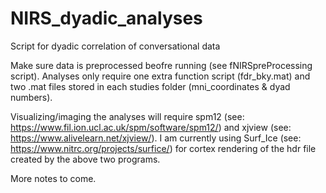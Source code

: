 # NIRS_dyadic_analyses
Script for dyadic correlation of conversational data

Make sure data is preprocessed beofre running (see fNIRSpreProcessing script). 
Analyses only require one extra function script (fdr_bky.mat) and two .mat files stored in each studies folder (mni_coordinates & dyad numbers).

Visualizing/imaging the analyses will require spm12 (see: https://www.fil.ion.ucl.ac.uk/spm/software/spm12/) and xjview (see: https://www.alivelearn.net/xjview/). 
I am currently using Surf_Ice (see: https://www.nitrc.org/projects/surfice/) for cortex rendering of the hdr file created by the above two programs.

More notes to come.
